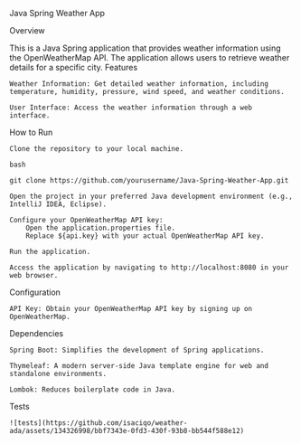Java Spring Weather App

Overview

This is a Java Spring application that provides weather information using the OpenWeatherMap API. The application allows users to retrieve weather details for a specific city.
Features

    Weather Information: Get detailed weather information, including temperature, humidity, pressure, wind speed, and weather conditions.
    
    User Interface: Access the weather information through a web interface.

How to Run

    Clone the repository to your local machine.

    bash

    git clone https://github.com/yourusername/Java-Spring-Weather-App.git

    Open the project in your preferred Java development environment (e.g., IntelliJ IDEA, Eclipse).

    Configure your OpenWeatherMap API key:
        Open the application.properties file.
        Replace ${api.key} with your actual OpenWeatherMap API key.

    Run the application.

    Access the application by navigating to http://localhost:8080 in your web browser.

Configuration

    API Key: Obtain your OpenWeatherMap API key by signing up on OpenWeatherMap.

Dependencies

    Spring Boot: Simplifies the development of Spring applications.
    
    Thymeleaf: A modern server-side Java template engine for web and standalone environments.
    
    Lombok: Reduces boilerplate code in Java.

Tests

    ![tests](https://github.com/isaciqo/weather-ada/assets/134326998/bbf7343e-0fd3-430f-93b8-bb544f588e12)


   

